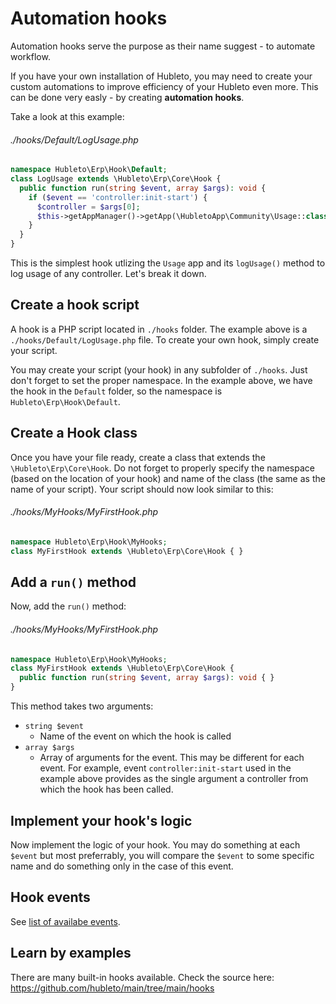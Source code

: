 # Automation hooks

Automation hooks serve the purpose as their name suggest - to automate workflow.

If you have your own installation of Hubleto, you may need to create your custom automations to improve efficiency of your Hubleto even more. This can be done very easly - by creating **automation hooks**.

Take a look at this example:

###### ./hooks/Default/LogUsage.php
```php
namespace Hubleto\Erp\Hook\Default;
class LogUsage extends \Hubleto\Erp\Core\Hook {
  public function run(string $event, array $args): void {
    if ($event == 'controller:init-start') {
      $controller = $args[0];
      $this->getAppManager()->getApp(\HubletoApp\Community\Usage::class)->logUsage($controller);
    }
  }
}
```

This is the simplest hook utlizing the `Usage` app and its `logUsage()` method to log usage of any controller. Let's break it down.

## Create a hook script

A hook is a PHP script located in `./hooks` folder. The example above is a `./hooks/Default/LogUsage.php` file. To create your own hook, simply create your script.

You may create your script (your hook) in any subfolder of `./hooks`. Just don't forget to set the proper namespace. In the example above, we have the hook in the `Default` folder, so the namespace is `Hubleto\Erp\Hook\Default`.

## Create a Hook class

Once you have your file ready, create a class that extends the `\Hubleto\Erp\Core\Hook`. Do not forget to properly specify the namespace (based on the location of your hook) and name of the class (the same as the name of your script). Your script should now look similar to this:

###### ./hooks/MyHooks/MyFirstHook.php
```php
namespace Hubleto\Erp\Hook\MyHooks;
class MyFirstHook extends \Hubleto\Erp\Core\Hook { }
```

## Add a `run()` method

Now, add the `run()` method:

###### ./hooks/MyHooks/MyFirstHook.php
```php
namespace Hubleto\Erp\Hook\MyHooks;
class MyFirstHook extends \Hubleto\Erp\Core\Hook {
  public function run(string $event, array $args): void { }
}
```

This method takes two arguments:

  * `string $event`
    * Name of the event on which the hook is called
  * `array $args`
    * Array of arguments for the event. This may be different for each event. For example, event `controller:init-start` used in the example above provides as the single argument a controller from which the hook has been called.

## Implement your hook's logic

Now implement the logic of your hook. You may do something at each `$event` but most preferrably, you will compare the `$event` to some specific name and do something only in the case of this event.

## Hook events

See [list of availabe events](events).

## Learn by examples

There are many built-in hooks available. Check the source here: https://github.com/hubleto/main/tree/main/hooks